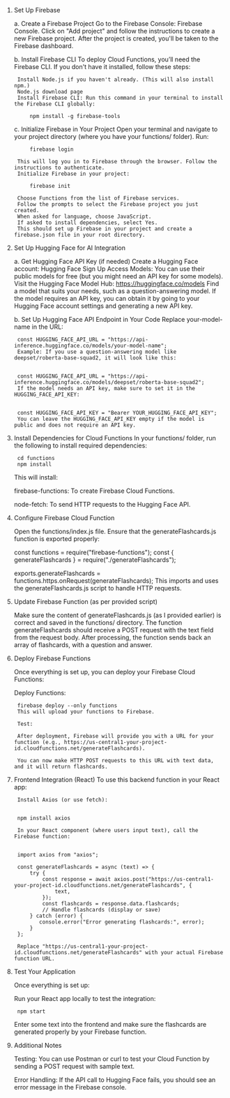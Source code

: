 1. Set Up Firebase

    a. Create a Firebase Project
        Go to the Firebase Console: Firebase Console.
        Click on "Add project" and follow the instructions to create a new Firebase project.
        After the project is created, you'll be taken to the Firebase dashboard.

    b. Install Firebase CLI
        To deploy Cloud Functions, you’ll need the Firebase CLI. If you don't have it installed, follow these steps:

        Install Node.js if you haven't already. (This will also install npm.)
        Node.js download page
        Install Firebase CLI: Run this command in your terminal to install the Firebase CLI globally:

            npm install -g firebase-tools



    c. Initialize Firebase in Your Project
        Open your terminal and navigate to your project directory (where you have your functions/ folder).
        Run:

            firebase login
        
        This will log you in to Firebase through the browser. Follow the instructions to authenticate.
        Initialize Firebase in your project:

            firebase init

        Choose Functions from the list of Firebase services.
        Follow the prompts to select the Firebase project you just created.
        When asked for language, choose JavaScript.
        If asked to install dependencies, select Yes.
        This should set up Firebase in your project and create a firebase.json file in your root directory.



2. Set Up Hugging Face for AI Integration

    a. Get Hugging Face API Key (if needed)
        Create a Hugging Face account: Hugging Face Sign Up
        Access Models: You can use their public models for free (but you might need an API key for some models).
        Visit the Hugging Face Model Hub: https://huggingface.co/models
        Find a model that suits your needs, such as a question-answering model.
        If the model requires an API key, you can obtain it by going to your Hugging Face account settings and generating a new API key.


    b. Set Up Hugging Face API Endpoint in Your Code
        Replace your-model-name in the URL:


        const HUGGING_FACE_API_URL = "https://api-inference.huggingface.co/models/your-model-name";
        Example: If you use a question-answering model like deepset/roberta-base-squad2, it will look like this:


        const HUGGING_FACE_API_URL = "https://api-inference.huggingface.co/models/deepset/roberta-base-squad2";
        If the model needs an API key, make sure to set it in the HUGGING_FACE_API_KEY:


        const HUGGING_FACE_API_KEY = "Bearer YOUR_HUGGING_FACE_API_KEY";
        You can leave the HUGGING_FACE_API_KEY empty if the model is public and does not require an API key.

3. Install Dependencies for Cloud Functions
    In your functions/ folder, run the following to install required dependencies:

        cd functions
        npm install

    This will install:

    firebase-functions: To create Firebase Cloud Functions.

    node-fetch: To send HTTP requests to the Hugging Face API.

4. Configure Firebase Cloud Function

    Open the functions/index.js file.
    Ensure that the generateFlashcards.js function is exported properly:

    const functions = require("firebase-functions");
    const { generateFlashcards } = require("./generateFlashcards");

    exports.generateFlashcards = functions.https.onRequest(generateFlashcards);
    This imports and uses the generateFlashcards.js script to handle HTTP requests.

5. Update Firebase Function (as per provided script)

    Make sure the content of generateFlashcards.js (as I provided earlier) is correct and saved in the functions/ directory.
    The function generateFlashcards should receive a POST request with the text field from the request body.
    After processing, the function sends back an array of flashcards, with a question and answer.

6. Deploy Firebase Functions

    Once everything is set up, you can deploy your Firebase Cloud Functions:

    Deploy Functions:


        firebase deploy --only functions
        This will upload your functions to Firebase.

        Test:

        After deployment, Firebase will provide you with a URL for your function (e.g., https://us-central1-your-project-id.cloudfunctions.net/generateFlashcards).
        
        You can now make HTTP POST requests to this URL with text data, and it will return flashcards.


7. Frontend Integration (React)
        To use this backend function in your React app:

        Install Axios (or use fetch):


        npm install axios

        In your React component (where users input text), call the Firebase function:


        import axios from "axios";

        const generateFlashcards = async (text) => {
            try {
                const response = await axios.post("https://us-central1-your-project-id.cloudfunctions.net/generateFlashcards", {
                    text,
                });
                const flashcards = response.data.flashcards;
                // Handle flashcards (display or save)
            } catch (error) {
               console.error("Error generating flashcards:", error);
            }
        };

        Replace "https://us-central1-your-project-id.cloudfunctions.net/generateFlashcards" with your actual Firebase function URL.

8. Test Your Application


    Once everything is set up:

    Run your React app locally to test the integration:

        npm start

    Enter some text into the frontend and make sure the flashcards are generated properly by your Firebase function.

9. Additional Notes

    Testing: You can use Postman or curl to test your Cloud Function by sending a POST request with sample text.

    Error Handling: If the API call to Hugging Face fails, you should see an error message in the Firebase console.